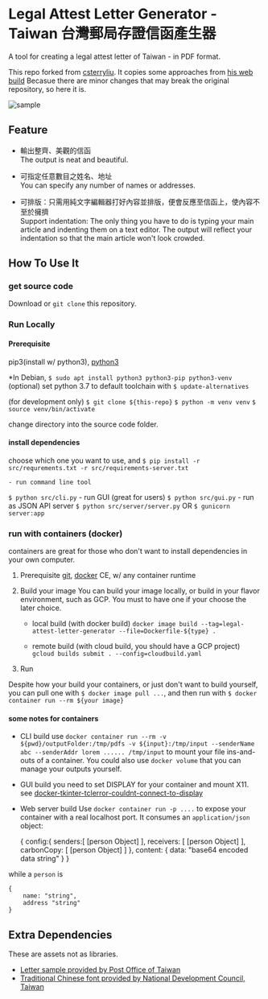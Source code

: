 # Legal Attest Letter Generator - Taiwan 台灣郵局存證信函產生器 #

A tool for creating a legal attest letter of Taiwan - in PDF format.

This repo forked from [csterryliu](https://github.com/csterryliu/Legal-Attest-Letter-Generator-TW). It copies some approaches from [his web build](https://github.com/csterryliu/Legal-Attest-Letter-Generator-TW-Django)
Becasue there are minor changes that may break the original repository, so here it is.

![sample](./img/sample.png)

## Feature ##

- 輸出整齊、美觀的信函  
  The output is neat and beautiful.  

- 可指定任意數目之姓名、地址  
  You can specify any number of names or addresses.  

- 可排版：只需用純文字編輯器打好內容並排版，便會反應至信函上，使內容不至於擁擠  
  Support indentation: The only thing you have to do is typing your main article and indenting them on a text editor. The output will reflect your indentation so that the main article won't look crowded.  

## How To Use It ##

### get source code ###

Download or `git clone` this repository.

### Run Locally ###

#### Prerequisite ####

pip3(install w/ python3), [python3](https://www.python.org/downloads/)

*In Debian,
`$ sudo apt install python3 python3-pip python3-venv`
(optional) set python 3.7 to default toolchain with `$ update-alternatives`

(for development only)
`$ git clone ${this-repo}`
`$ python -m venv venv`
`$ source venv/bin/activate`

change directory into the source code folder.

#### install dependencies ####

choose which one you want to use, and `$ pip install -r src/requrements.txt -r src/requirements-server.txt`

    - run command line tool
`$ python src/cli.py`
    - run GUI (great for users)
`$ python src/gui.py`
    - run as JSON API server
`$ python src/server/server.py`
OR
`$ gunicorn server:app`

### run with containers (docker) ###

containers are great for those who don't want to install dependencies in your own computer.

1. Prerequisite
[git](https://git-scm.com/), [docker](https://docs.docker.com/install/) CE, w/ any container runtime

2. Build your image
You can build your image locally, or build in your flavor environment, such as GCP. You must to have one if your choose the later choice.

    - local build
    (with docker build)
    `docker image build --tag=legal-attest-letter-generator --file=Dockerfile-${type} .`

    - remote build
    (with cloud build, you should have a GCP project)
    `gcloud builds submit . --config=cloudbuild.yaml`

3. Run

Despite how your build your containers, or just don't want to build yourself, you can pull one with `$ docker image pull ...`, and then run with `$ docker container run --rm ${your image}`

#### some notes for containers ####

- CLI build
use `docker container run --rm -v ${pwd}/outputFolder:/tmp/pdfs -v ${input}:/tmp/input --senderName abc --senderAddr lorem ...... /tmp/input` to mount your file ins-and-outs of a container. You could also use `docker volume` that you can manage your outputs yourself.

- GUI build
you need to set DISPLAY for your container and mount X11. see [docker-tkinter-tclerror-couldnt-connect-to-display](https://stackoverflow.com/questions/49169055/docker-tkinter-tclerror-couldnt-connect-to-display?rq=1)

- Web server build
Use `docker container run -p ....` to expose your container with a real localhost port.
It consumes an `application/json` object:

    {
        config:{
            senders:[ [person Object] ],
            receivers: [ [person Object] ],
            carbonCopy: [ [person Object] ]
        },
        content: {
            data: "base64 encoded data string"
        }
    }

while a `person` is

    {
        name: "string",
        address "string"
    }

## Extra Dependencies ##

These are assets not as libraries.

- [Letter sample provided by Post Office of Taiwan](http://www.post.gov.tw/post/internet/Download/index.jsp?ID=220301)
- [Traditional Chinese font provided by National Development Council, Taiwan](http://data.gov.tw/node/5961)
